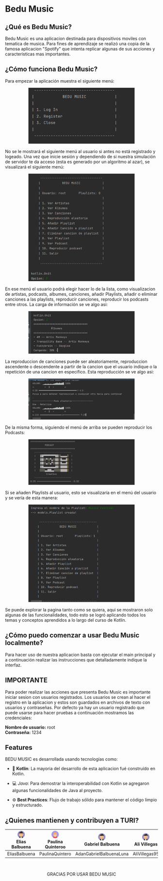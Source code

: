 <h1> Bedu Music </h1>

## ¿Qué es Bedu Music?

Bedu Music es una aplicacion destinada para dispositivos moviles con tematica de musica. Para fines de aprendizaje se realizó una copia de la famosa aplicacion
"Spotify" que intenta replicar algunas de sus acciones y caracteristicas mas importantes.


## ¿Cómo funciona Bedu Music?

Para empezar la aplicación muestra el siguiente menú:
<p align="center">
  <img src="./src/assets/MenuInicio.PNG" width="350" title="hover text">
</p>

No se le mostrará el siguiente menú al usuario si antes no está registrado y logeado. Una vez que inicie sesión y dependiendo de si nuestra simulación de servidor te da acceso (esta es generado por un algoritmo al azar), se visualizará el siguiente menú:

<p align="center">
  <img src="./src/assets/MenuAcciones.PNG" width="350" title="hover text">
</p>

En ese menú el usuario podrá elegir hacer lo de la lista, como visualizacion de artistas, podcasts, albumes, canciones, añadir Playlists, añadir o eliminar
canciones a las playlists, reproducir canciones, reproducir los podcasts entre otros.
La carga de información se ve algo asi:

<p align="center">
  <img src="./src/assets/CargaInformacion.PNG" width="350" title="hover text">
</p>

La reproduccion de canciones puede ser aleatoriamente, reproduccion ascendente o descendente a partir de la cancion que el usuario indique o la repetición de una cancion en especifico.
Esta reproducción se ve algo asi:

<p align="center">
  <img src="./src/assets/ReproducirCancion.PNG" width="350" title="hover text">
</p>

De la misma forma, siguiendo el menú de arriba se pueden reproducir los Podcasts:

<p align="center">
  <img src="./src/assets/ReproducirPodcast.PNG" width="350" title="hover text">
</p>

Si se añaden Playlists al usuario, esto se visualizaría en el menú del usuario y se vería de esta manera:

<p align="center">
  <img src="./src/assets/MenuPlaylist.PNG" width="350" title="hover text">
</p>

Se puede explorar la pagina tanto como se quiera, aqui se mostraron solo algunas de las funcionalidades, todo esto se logró aplicando todos los temas y conceptos
aprendidos a lo largo del curso de Kotlin.

## ¿Cómo puedo comenzar a usar Bedu Music localmente?

Para hacer uso de nuestra aplicacion basta con ejecutar el main principal y a continuación realizar las instrucciones que detalladamente indique la interfaz.

## IMPORTANTE

Para poder realizar las acciones que presenta Bedu Music es importante iniciar sesion con usuarios registrados. Los usuarios se crean al hacer el registro en la aplicacion y estos son guardados en archivos de texto con usuarios y contraseñas. Por defecto ya hay un usuario registrado que puede usarse para hacer pruebas
a continuación mostramos las credenciales:

**Nombre de usuario:** root
</br>
**Contraseña:** 1234

## Features

BEDU MUSIC es desarrollada usando tecnologías como:

- :iphone: **Kotlin**: La mayoria del desarrollo de esta aplicacion fué construído en Kotlin.

- :computer: *Java*: Para demostrar la interoperabilidad con Kotlin se agregaron algunas funcionalidades de Java al proyecto.

- :gear: **Best Practices**: Flujo de trabajo sólido para mantener el código limpio y estructurado.

## ¿Quienes mantienen y contribuyen a TURI?

| [<img src="https://raw.githubusercontent.com/raquellvazquez/to-do/develop/src/assets/boy.png" alt="IE / Edge" width="24px" height="24px" />](https://github.com/EliasBautista)</br>Elias Balbuena| [<img src="https://raw.githubusercontent.com/raquellvazquez/to-do/develop/src/assets/girl.png" alt="Safari" width="24px" height="24px" />](https://github.com/PaulinaQuintero)</br>Paulina Quinteroo| [<img src="https://raw.githubusercontent.com/raquellvazquez/to-do/develop/src/assets/boy.png" alt="Chrome" width="24px" height="24px" />](https://github.com/AdanGabrielBalbuenaLuna)</br>Gabriel Balbuena| [<img src="https://raw.githubusercontent.com/raquellvazquez/to-do/develop/src/assets/boy.png" alt="Safari" width="24px" height="24px" />](https://github.com/AliVillegas95)</br>Ali Villegas ||
| --- | --- | --- | --- | --- |
| EliasBalbuena | PaulinaQuintero | AdanGabrielBalbuenaLuna| AliVillegas95 |

<br>
<p align="center">GRACIAS POR USAR BEDU MUSIC</p>